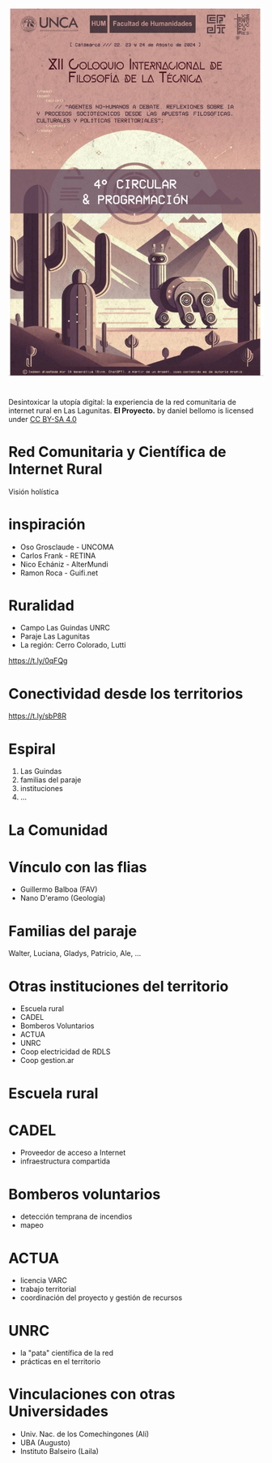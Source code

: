 # 

![](img/flyer.jpeg)



# 

<p xmlns:cc="http://creativecommons.org/ns#" xmlns:dct="http://purl.org/dc/terms/"><span property="dct:title">Desintoxicar la utopía digital: la experiencia de la red comunitaria de internet rural en Las Lagunitas. <b>El Proyecto.</b></span> by <span property="cc:attributionName">daniel bellomo</span> is licensed under <a href="https://creativecommons.org/licenses/by-sa/4.0/deed.es" target="_blank" rel="license noopener noreferrer" style="display:inline-block;">CC BY-SA 4.0<img style="height:22px!important;margin-left:3px;vertical-align:text-bottom;" src="https://mirrors.creativecommons.org/presskit/icons/cc.svg?ref=chooser-v1" alt=""><img style="height:22px!important;margin-left:3px;vertical-align:text-bottom;" src="https://mirrors.creativecommons.org/presskit/icons/by.svg?ref=chooser-v1" alt=""><img style="height:22px!important;margin-left:3px;vertical-align:text-bottom;" src="https://mirrors.creativecommons.org/presskit/icons/sa.svg?ref=chooser-v1" alt=""></a></p>



# Red Comunitaria y Científica de Internet Rural

Visión holística



# inspiración

- Oso Grosclaude - UNCOMA  
- Carlos Frank - RETINA  
- Nico Echániz - AlterMundi  
- Ramon Roca - Guifi.net



# Ruralidad

- Campo Las Guindas UNRC
- Paraje Las Lagunitas
- La región: Cerro Colorado, Lutti 

https://t.ly/0qFQg



# Conectividad desde los territorios

https://t.ly/sbP8R



# Espiral

1. Las Guindas
2. familias del paraje
3. instituciones 
4. ...



# La Comunidad



# Vínculo con las flias

- Guillermo Balboa (FAV)
- Nano D'eramo (Geología)



# Familias del paraje 

Walter, Luciana, Gladys, Patricio, Ale, ...



# Otras instituciones del territorio

- Escuela rural
- CADEL
- Bomberos Voluntarios
- ACTUA
- UNRC
- Coop electricidad de RDLS
- Coop gestion.ar



# Escuela rural



# CADEL

- Proveedor de acceso a Internet
- infraestructura compartida



# Bomberos voluntarios

- detección temprana de incendios
- mapeo



# ACTUA

- licencia VARC
- trabajo territorial
- coordinación del proyecto y gestión de recursos



# UNRC

- la "pata" científica de la red
- prácticas en el territorio



# Vinculaciones con otras Universidades

- Univ. Nac. de los Comechingones (Ali)
- UBA (Augusto)
- Instituto Balseiro (Laila)


